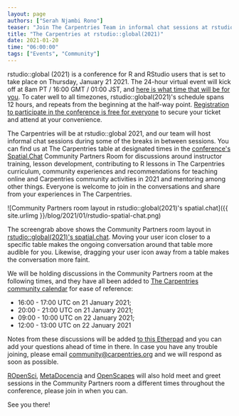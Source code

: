 ```yaml
---
layout: page
authors: ["Serah Njambi Rono"]
teaser: "Join The Carpentries Team in informal chat sessions at rstudio::global(2021)'s 24-hour conference on January 21 2021"
title: "The Carpentries at rstudio::global(2021)"
date: 2021-01-20
time: "06:00:00"
tags: ["Events", "Community"]
---
```


rstudio::global (2021) is a conference for R and RStudio users that is set to take place on Thursday, January 21 2021. The 24-hour virtual event will kick off at 8am PT / 16:00 GMT / 01:00 JST, and [here is what time that will be for you](https://www.timeanddate.com/worldclock/fixedtime.html?msg=rstudio%3A%3Aglobal+%282021%29&iso=20210121T16&p1=1440&ah=23&am=55). To cater well to all timezones, rstudio::global(2021)'s schedule spans 12 hours, and repeats from the beginning at the half-way point. [Registration to participate in the conference is free for everyone](https://global.rstudio.com/student/authentication/register) to secure your ticket and attend at your convenience.

The Carpentries will be at rstudio::global 2021, and our team will host informal chat sessions during some of the breaks in between sessions. You can find us at The Carpentries table at designated times in the [conference's Spatial.Chat](https://spatial.chat/s/rstudio) Community Partners Room for discussions around instructor training, lesson development, contributing to R lessons in The Carpentries curriculum, community experiences and recommendations for teaching online and Carpentries community activities in 2021 and mentoring among other things. Everyone is welcome to join in the conversations and share from your experiences in The Carpentries.


![Community Partners room layout in rstudio::global(2021)'s spatial.chat]({{ site.urlimg }}/blog/2021/01/rstudio-spatial-chat.png)

The screengrab above shows the Community Partners room layout in [rstudio::global(2021)'s spatial.chat](https://spatial.chat/s/rstudio). Moving your user icon closer to a specific table makes the ongoing conversation around that table more audible for you. Likewise, dragging your user icon away from a table makes the conversation more faint. 

We will be holding discussions in the Community Partners room at the following times, and they have all been added to [The Carpentries community calendar](https://calendar.google.com/calendar/embed?src=oseuuoht0tvjbokgg3noh8c47g%40group.calendar.google.com&ctz=Europe%2FTallinn) for ease of reference:

- 16:00 - 17:00 UTC on 21 January 2021;
- 20:00 - 21:00 UTC on 21 January 2021;
- 09:00 - 10:00 UTC on 22 January 2021; 
- 12:00 - 13:00 UTC on 22 January 2021

Notes from these discussions will be added [to this Etherpad](https://pad.carpentries.org/RStudio-global-2021) and you can add your questions ahead of time in there. In case you have any trouble joining, please email [community@carpentries.org](mailto:community@carpentries.org) and we will respond as soon as possible.

[ROpenSci](https://ropensci.org/), [MetaDocencia](https://metadocencia.netlify.app/) and [OpenScapes](https://www.openscapes.org/) will also hold meet and greet sessions in the Community Partners room a different times throughout the conference, please join in when you can.

See you there!
